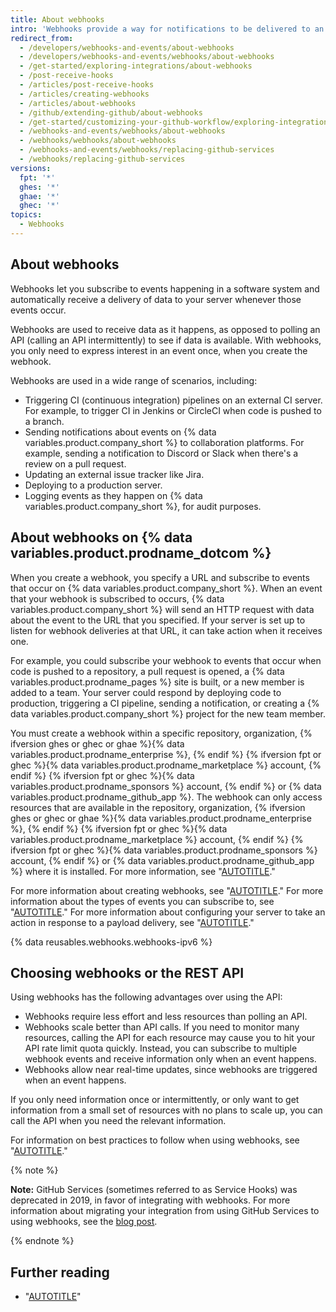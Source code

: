 ```yaml
---
title: About webhooks
intro: 'Webhooks provide a way for notifications to be delivered to an external web server whenever certain events occur on {% data variables.product.company_short %}.'
redirect_from:
  - /developers/webhooks-and-events/about-webhooks
  - /developers/webhooks-and-events/webhooks/about-webhooks
  - /get-started/exploring-integrations/about-webhooks
  - /post-receive-hooks
  - /articles/post-receive-hooks
  - /articles/creating-webhooks
  - /articles/about-webhooks
  - /github/extending-github/about-webhooks
  - /get-started/customizing-your-github-workflow/exploring-integrations/about-webhooks
  - /webhooks-and-events/webhooks/about-webhooks
  - /webhooks/webhooks/about-webhooks
  - /webhooks-and-events/webhooks/replacing-github-services
  - /webhooks/replacing-github-services
versions:
  fpt: '*'
  ghes: '*'
  ghae: '*'
  ghec: '*'
topics:
  - Webhooks
---
```


## About webhooks

Webhooks let you subscribe to events happening in a software system and automatically receive a delivery of data to your server whenever those events occur.

Webhooks are used to receive data as it happens, as opposed to polling an API (calling an API intermittently) to see if data is available. With webhooks, you only need to express interest in an event once, when you create the webhook.

Webhooks are used in a wide range of scenarios, including:
- Triggering CI (continuous integration) pipelines on an external CI server. For example, to trigger CI in Jenkins or CircleCI when code is pushed to a branch.
- Sending notifications about events on {% data variables.product.company_short %} to collaboration platforms. For example, sending a notification to Discord or Slack when there's a review on a pull request.
- Updating an external issue tracker like Jira.
- Deploying to a production server.
- Logging events as they happen on {% data variables.product.company_short %}, for audit purposes.

## About webhooks on {% data variables.product.prodname_dotcom %}

When you create a webhook, you specify a URL and subscribe to events that occur on {% data variables.product.company_short %}. When an event that your webhook is subscribed to occurs, {% data variables.product.company_short %} will send an HTTP request with data about the event to the URL that you specified. If your server is set up to listen for webhook deliveries at that URL, it can take action when it receives one.

For example, you could subscribe your webhook to events that occur when code is pushed to a repository, a pull request is opened, a {% data variables.product.prodname_pages %} site is built, or a new member is added to a team. Your server could respond by deploying code to production, triggering a CI pipeline, sending a notification, or creating a {% data variables.product.company_short %} project for the new team member.

You must create a webhook within a specific repository, organization, {% ifversion ghes or ghec or ghae %}{% data variables.product.prodname_enterprise %}, {% endif %} {% ifversion fpt or ghec %}{% data variables.product.prodname_marketplace %} account, {% endif %} {% ifversion fpt or ghec %}{% data variables.product.prodname_sponsors %} account, {% endif %} or {% data variables.product.prodname_github_app %}. The webhook can only access resources that are available in the repository, organization, {% ifversion ghes or ghec or ghae %}{% data variables.product.prodname_enterprise %}, {% endif %} {% ifversion fpt or ghec %}{% data variables.product.prodname_marketplace %} account, {% endif %} {% ifversion fpt or ghec %}{% data variables.product.prodname_sponsors %} account, {% endif %} or {% data variables.product.prodname_github_app %} where it is installed. For more information, see "[AUTOTITLE](/webhooks/types-of-webhooks)."

For more information about creating webhooks, see "[AUTOTITLE](/webhooks/using-webhooks/creating-webhooks)." For more information about the types of events you can subscribe to, see "[AUTOTITLE](/webhooks/webhook-events-and-payloads)." For more information about configuring your server to take an action in response to a payload delivery, see "[AUTOTITLE](/webhooks/using-webhooks/configuring-your-server-to-receive-payloads)."

{% data reusables.webhooks.webhooks-ipv6 %}

## Choosing webhooks or the REST API

Using webhooks has the following advantages over using the API:
- Webhooks require less effort and less resources than polling an API.
- Webhooks scale better than API calls. If you need to monitor many resources, calling the API for each resource may cause you to hit your API rate limit quota quickly. Instead, you can subscribe to multiple webhook events and receive information only when an event happens.
- Webhooks allow near real-time updates, since webhooks are triggered when an event happens.

If you only need information once or intermittently, or only want to get information from a small set of resources with no plans to scale up, you can call the API when you need the relevant information.

For information on best practices to follow when using webhooks, see "[AUTOTITLE](/webhooks/using-webhooks/best-practices-for-using-webhooks)."

{% note %}

**Note:** GitHub Services (sometimes referred to as Service Hooks) was deprecated in 2019, in favor of integrating with webhooks. For more information about migrating your integration from using GitHub Services to using webhooks, see the [blog post](https://developer.github.com/changes/2018-04-25-github-services-deprecation/).

{% endnote %}

## Further reading

- "[AUTOTITLE](/webhooks/types-of-webhooks)"
